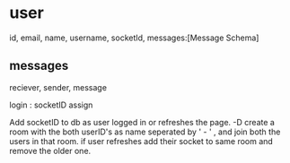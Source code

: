 # user

id, email, name, username, socketId, messages:[Message Schema]

## messages

reciever, sender, message


login : socketID assign

Add socketID to db as user logged in or refreshes the page. -D
create a room with the both userID's as name seperated by ' - ' , and join both the users in that room.
if user refreshes add their socket to same room and remove the older one.
